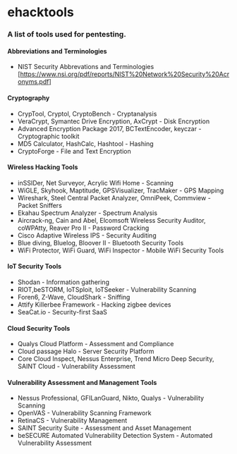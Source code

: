 # ehacktools
### A list of tools used for pentesting.
#### Abbreviations and Terminologies
* NIST Security Abbrevations and Terminologies [https://www.nsi.org/pdf/reports/NIST%20Network%20Security%20Acronyms.pdf]
#### Cryptography
* CrypTool, Cryptol, CryptoBench - Cryptanalysis
* VeraCrypt, Symantec Drive Encryption, AxCrypt - Disk Encryption
* Advanced Encryption Package 2017, BCTextEncoder, keyczar - Cryptographic toolkit
* MD5 Calculator, HashCalc, Hashtool - Hashing
* CryptoForge - File and Text Encryption

#### Wireless Hacking Tools
* inSSIDer, Net Surveyor, Acrylic Wifi Home - Scanning
* WiGLE, Skyhook, Maptitude, GPSVisualizer, TracMaker - GPS Mapping
* Wireshark, Steel Central Packet Analyzer, OmniPeek, Commview - Packet Sniffers
* Ekahau Spectrum Analyzer - Spectrum Analysis
* Aircrack-ng, Cain and Abel, Elcomsoft Wireless Security Auditor, coWPAtty, Reaver Pro II - Password Cracking
* Cisco Adaptive Wireless IPS - Security Auditing
* Blue diving, Bluelog, Bloover II - Bluetooth Security Tools
* WiFi Protector, WiFi Guard, WiFi Inspector - Mobile WiFi Security Tools

#### IoT Security Tools
* Shodan - Information gathering
* RIOT,beSTORM, IoTSploit, IoTSeeker - Vulnerability Scanning
* Foren6, Z-Wave, CloudShark - Sniffing
* Attify Killerbee Framework - Hacking zigbee devices
* SeaCat.io - Security-first SaaS

#### Cloud Security Tools
* Qualys Cloud Platform - Assessment and Compliance
* Cloud passage Halo - Server Security Platform
* Core Cloud Inspect, Nessus Enterprise, Trend Micro Deep Security, SAINT Cloud - Vulnerability Assessment

#### Vulnerability Assessment and Management Tools
* Nessus Professional, GFILanGuard, Nikto, Qualys - Vulnerability Scanning
* OpenVAS - Vulnerability Scanning Framework
* RetinaCS - Vulnerability Management
* SAINT Security Suite - Assessment and Asset Management
* beSECURE Automated Vulnerability Detection System - Automated Vulnerability Assessment
